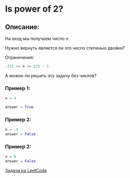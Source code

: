 # Is power of 2?

## Описание:
На вход мы получаем число n

Нужно вернуть является ли это число степенью двойки?

Ограничения:

```python
-231 <= n <= 231 - 1
```


А можно ли решить эту задачу без чиклов?

### Пример 1:

```python 
n = 4

answer = True
```


### Пример 2:

```python 
n = -4
answer = False
```

### Пример 2:

```python 
n = 0
answer = False
```
<a href="https://leetcode.com/problems/power-of-two/">Задача на LeetCode</a>
